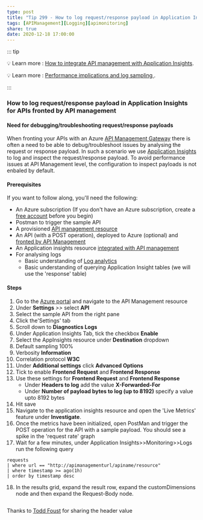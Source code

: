 ```yaml
---
type: post
title: "Tip 299 - How to log request/response payload in Application Insights for APIs fronted by API management"
tags: [APIManagement][Logging][apimonitoring]
share: true
date: 2020-12-18 17:00:00 
---
```


::: tip 

:bulb: Learn more : [How to integrate API management with Application Insights](https://docs.microsoft.com/en-us/azure/api-management/api-management-howto-app-insights). 

:bulb: Learn more : [Performance implications and log sampling
](https://docs.microsoft.com/en-us/azure/api-management/api-management-howto-app-insights#what-data-is-added-to-azure-application-insights).

:::

### How to log request/response payload in Application Insights for APIs fronted by API management

#### Need for debugging/troubleshooting request/response payloads
When fronting your APIs with an Azure [API Management Gateway](https://docs.microsoft.com/en-us/azure/api-management/) there is often a need to be able to debug/troubleshoot issues by analysing the request or response payload. In such a scenario we use [Application Insights](https://docs.microsoft.com/en-us/azure/azure-monitor/azure-monitor-app-hub) to log and inspect the request/response payload. To avoid performance issues at API Management level, the configuration to inspect payloads is not enbaled by default.



#### Prerequisites
If you want to follow along, you'll need the following:
* An Azure subscription (If you don't have an Azure subscription, create a [free account](https://azure.microsoft.com/free/?WT.mc_id=azure-azuredevtips-azureappsdev) before you begin)
* Postman to trigger the sample API
* A provisioned [API management resource](https://docs.microsoft.com/en-us/azure/api-management/get-started-create-service-instance-cli#create-a-resource-group)
* An API (with a POST operation), deployed to Azure (optional) and [fronted by API Management](https://docs.microsoft.com/en-us/azure/api-management/import-and-publish)
* An Application insights resource [integrated with API management](https://docs.microsoft.com/en-us/azure/api-management/api-management-howto-app-insights)
* For analysing logs
   * Basic understanding of [Log analytics](https://docs.microsoft.com/en-us/azure/azure-monitor/log-query/log-analytics-overview#starting-log-analytics)
   * Basic understanding of querying Application Insight tables (we will use the 'response' table)
   <img :src="$withBase('/files/appinsights-query-table.png')">

#### Steps
1. Go to the [Azure portal](https://portal.azure.com/?WT.mc_id=azure-azuredevtips-azureappsdev) and navigate to the API Management resource
2. Under **Settings** *>>* select **API**
3. Select the sample API from the right pane
4. Click the'Settings' tab
5. Scroll down to **Diagnostics Logs**
6. Under Application Insights Tab, tick the checkbox **Enable**
7. Select the AppInsights resource under **Destination** dropdown
8. Default sampling 100%
9. Verbosity **Information**
10. Correlation protocol **W3C**
11. Under **Additional settings** click **Advanced Options**
12. Tick to enable **Frontend Request** and **Frontend Response**
13. Use these settings for **Frontend Request** and **Frontend Response**
    * Under **Headers to log** add the value **X-Forwarded-For**
    * Under **Number of payload bytes to log (up to 8192)** specify a value upto 8192 bytes
14. Hit save
15. Navigate to the application insights resource and open the 'Live Metrics' feature under **Investigate**. 
16. Once the metrics have been initialized, open PostMan and trigger the POST operation for the API with a sample payload. You should see a spike in the 'request rate' graph
16. Wait for a few minutes, under Application Insights>>Monitoring>>Logs run the following query
```
requests 
| where url == "http://apimanagementurl/apiname/resource"
| where timestamp >= ago(1h)
| order by timestamp desc

```
18. In the results grid, expand the result row, expand the customDimensions node and then expand the Request-Body node.
<img :src="$withBase('/files/requesttable-payload.png')">

Thanks to [Todd Foust](https://www.linkedin.com/in/toddfoust) for sharing the header value